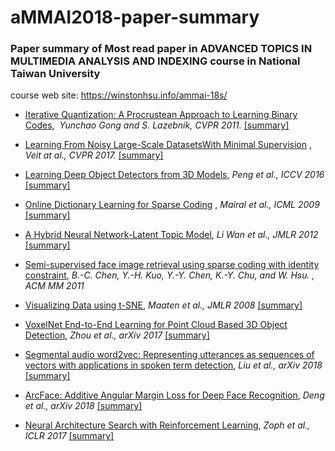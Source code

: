 # aMMAI2018-paper-summary
### Paper summary of Most read paper in ADVANCED TOPICS IN MULTIMEDIA ANALYSIS AND INDEXING course in National Taiwan University
course web site: https://winstonhsu.info/ammai-18s/

* [Iterative Quantization: A Procrustean Approach to Learning Binary Codes](https://github.com/thtang/aMMAI2018-paper-summary/tree/master/Iterative%20Quantization%20A%20Procrustean%20Approach%20to%20Learning%20Binary%20Codes),  *Yunchao Gong and S. Lazebnik,  CVPR 2011.* [[summary]](https://github.com/thtang/aMMAI2018-paper-summary/tree/master/Iterative%20Quantization%20A%20Procrustean%20Approach%20to%20Learning%20Binary%20Codes)

* [Learning From Noisy Large-Scale DatasetsWith Minimal Supervision](https://github.com/thtang/aMMAI2018-paper-summary/tree/master/Learning%20From%20Noisy%20Large-Scale%20DatasetsWith%20Minimal%20Supervision) , *Veit at al., CVPR 2017.* [[summary]](https://github.com/thtang/aMMAI2018-paper-summary/tree/master/Learning%20From%20Noisy%20Large-Scale%20DatasetsWith%20Minimal%20Supervision)

* [Learning Deep Object Detectors from 3D Models](http://www.karimali.org/publications/PSAS_ICCV15.pdf), *Peng et al.,
 ICCV 2016* [[summary]](https://github.com/thtang/aMMAI2018-paper-summary/tree/master/Learning%20Deep%20Object%20Detectors%20from%203D%20Models)
 
* [Online Dictionary Learning for Sparse Coding](https://www.di.ens.fr/~fbach/mairal_icml09.pdf)
, *Mairal et al., ICML 2009* [[summary]](https://github.com/thtang/aMMAI2018-paper-summary/tree/master/Online%20Dictionary%20Learning%20for%20Sparse%20Coding)

* [A Hybrid Neural Network-Latent Topic Model](https://cs.nyu.edu/~wanli/wan-zhu-fergus12.pdf), *Li Wan et al., JMLR 2012* [[summary]](https://github.com/thtang/aMMAI2018-paper-summary/tree/master/A%20Hybrid%20Neural%20Network-Latent%20Topic%20Model)

* [Semi-supervised face image retrieval using sparse coding with identity constraint](http://cmlab.csie.ntu.edu.tw/~sirius42/papers/mm11.pdf), *B.-C. Chen, Y.-H. Kuo, Y.-Y. Chen, K.-Y. Chu, and W. Hsu. , ACM MM 2011*

* [Visualizing Data using t-SNE](http://www.jmlr.org/papers/volume9/vandermaaten08a/vandermaaten08a.pdf), *Maaten et al., JMLR 2008* [[summary]](https://github.com/thtang/aMMAI2018-paper-summary/tree/master/Visualizing%20Data%20using%20t-SNE)

* [VoxelNet End-to-End Learning for Point Cloud Based 3D Object Detection](https://arxiv.org/pdf/1711.06396), *Zhou et al., arXiv 2017* [[summary]](https://github.com/thtang/aMMAI2018-paper-summary/tree/master/VoxelNet%20End-to-End%20Learning%20for%20Point%20Cloud%20Based%203D%20Object%20Detection)

* [Segmental audio word2vec: Representing utterances as sequences of vectors with applications in spoken term detection](https://arxiv.org/pdf/1804.00316.pdf), *Liu et al., arXiv 2018* [[summary]](https://github.com/thtang/aMMAI2018-paper-summary/tree/master/Completely%20Unsupervised%20Phoneme%20Recognition%20by%20Adversarially%20Learning%20Mapping)

* [ArcFace: Additive Angular Margin Loss for Deep Face Recognition](https://arxiv.org/abs/1801.07698), *Deng et al., arXiv 2018* [[summary]](https://github.com/thtang/aMMAI2018-paper-summary/tree/master/ArcFace%20Additive%20Angular%20Margin%20Loss%20for%20Deep%20Face%20Recognition)

* [Neural Architecture Search with Reinforcement Learning](https://arxiv.org/pdf/1611.01578.pdf), *Zoph et al., ICLR 2017* [[summary]](https://github.com/thtang/aMMAI2018-paper-summary/tree/master/Neural%20Architecture%20Search%20with%20Reinforcement%20Learning)
